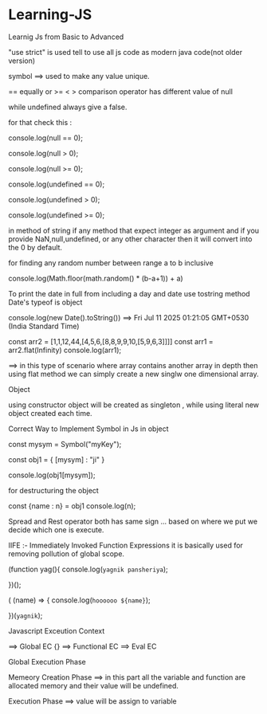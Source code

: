 # Learning-JS
Learnig Js from Basic to Advanced

"use strict" is used tell to use all js code as modern java code(not older version)

symbol ==> used to make any value unique.  

== equally or >= < > comparison operator has different value of null 

while undefined always give a false.

for that check this :

console.log(null == 0);

console.log(null > 0);

console.log(null >= 0);


console.log(undefined == 0);

console.log(undefined > 0);

console.log(undefined >= 0);

in method of string if any method that expect integer as argument and if you provide NaN,null,undefined, or any other character then it will convert into the 0 by default.

for finding any random number between range a to b inclusive

console.log(Math.floor(math.random() * (b-a+1)) + a)

To print the date in full from including a day and date use tostring method 
Date's typeof is object


console.log(new Date().toString())  ==>   Fri Jul 11 2025 01:21:05 GMT+0530 (India Standard Time)

const arr2 = [1,1,12,44,[4,5,6,[8,8,9,9,10,[5,9,6,3]]]]
const arr1 = arr2.flat(Infinity)
console.log(arr1);

==> in this type of scenario where array contains another array in depth then using flat method we can simply create a new singlw one dimensional array.


Object

using constructor object will be created as singleton , while using literal new object created each time.


Correct Way to Implement Symbol in Js in object

const mysym = Symbol("myKey");  

const obj1 = {
    [mysym] : "ji"
}

console.log(obj1[mysym]);

for destructuring the object

const {name : n} = obj1
console.log(n);

Spread and Rest operator both has same sign ...
based on where we put we decide which one is execute.


IIFE :- Immediately Invoked Function Expressions 
it is basically used for removing pollution of global scope.

(function yag(){
    console.log(`yagnik pansheriya`);
    
})();


( (name) => {
    console.log(`hoooooo ${name}`);
    
})(`yagnik`);


Javascript Exceution Context

==>  Global EC {}
==>  Functional EC
==>  Eval EC

Global Execution Phase

Memeory Creation Phase
    ==> in this part all the variable and function are allocated memory and their value will be undefined.

Execution Phase
    ==> value will be assign to variable
        
